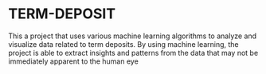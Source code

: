# TERM-DEPOSIT
This a project that uses various machine learning algorithms to analyze and visualize data related to term deposits. By using machine learning, the project is able to extract insights and patterns from the data that may not be immediately apparent to the human eye
